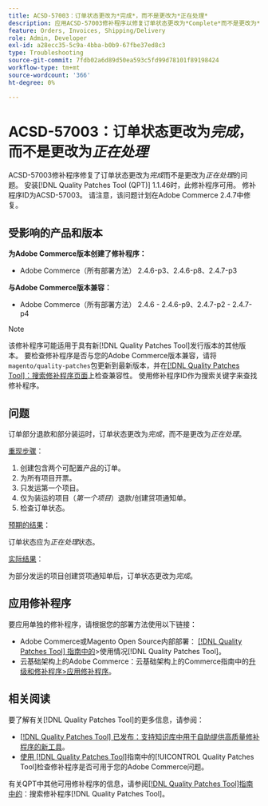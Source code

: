 ```yaml
---
title: ACSD-57003：订单状态更改为*完成*，而不是更改为*正在处理*
description: 应用ACSD-57003修补程序以修复订单状态更改为*Complete*而不是更改为*Processing*的Adobe Commerce问题。
feature: Orders, Invoices, Shipping/Delivery
role: Admin, Developer
exl-id: a28ecc35-5c9a-4bba-b0b9-67fbe37ed8c3
type: Troubleshooting
source-git-commit: 7fdb02a6d89d50ea593c5fd99d78101f89198424
workflow-type: tm+mt
source-wordcount: '366'
ht-degree: 0%

---
```


# ACSD-57003：订单状态更改为&#x200B;*完成*，而不是更改为&#x200B;*正在处理*

ACSD-57003修补程序修复了订单状态更改为&#x200B;*完成*&#x200B;而不是更改为&#x200B;*正在处理*&#x200B;的问题。 安装[!DNL Quality Patches Tool (QPT)] 1.1.46时，此修补程序可用。 修补程序ID为ACSD-57003。 请注意，该问题计划在Adobe Commerce 2.4.7中修复。

## 受影响的产品和版本

**为Adobe Commerce版本创建了修补程序：**

* Adobe Commerce（所有部署方法） 2.4.6-p3、2.4.6-p8、2.4.7-p3

**与Adobe Commerce版本兼容：**

* Adobe Commerce（所有部署方法） 2.4.6 - 2.4.6-p9、2.4.7-p2 - 2.4.7-p4

>[!NOTE]
>
>该修补程序可能适用于具有新[!DNL Quality Patches Tool]发行版本的其他版本。 要检查修补程序是否与您的Adobe Commerce版本兼容，请将`magento/quality-patches`包更新到最新版本，并在[[!DNL Quality Patches Tool]：搜索修补程序页面](https://experienceleague.adobe.com/tools/commerce-quality-patches/index.html?lang=zh-Hans)上检查兼容性。 使用修补程序ID作为搜索关键字来查找修补程序。

## 问题

订单部分退款和部分装运时，订单状态更改为&#x200B;*完成*，而不是更改为&#x200B;*正在处理*。

<u>重现步骤</u>：

1. 创建包含两个可配置产品的订单。
1. 为所有项目开票。
1. 只发运第一个项目。
1. 仅为装运的项目（*第一个项目*）退款/创建贷项通知单。
1. 检查订单状态。

<u>预期的结果</u>：

订单状态应为&#x200B;_正在处理_&#x200B;状态。

<u>实际结果</u>：

为部分发运的项目创建贷项通知单后，订单状态更改为&#x200B;*完成*。

## 应用修补程序

要应用单独的修补程序，请根据您的部署方法使用以下链接：

* Adobe Commerce或Magento Open Source内部部署： [[!DNL Quality Patches Tool] 指南中的](/help/tools/quality-patches-tool/usage.md)>使用情况[!DNL Quality Patches Tool]。
* 云基础架构上的Adobe Commerce：云基础架构上的Commerce指南中的[升级和修补程序>应用修补程序](https://experienceleague.adobe.com/docs/commerce-cloud-service/user-guide/develop/upgrade/apply-patches.html?lang=zh-Hans)。

## 相关阅读

要了解有关[!DNL Quality Patches Tool]的更多信息，请参阅：

* [[!DNL Quality Patches Tool] 已发布：支持知识库中用于自助提供高质量修补程序的新工具](https://experienceleague.adobe.com/zh-hans/docs/commerce-operations/tools/quality-patches-tool/quality-patches-tool-to-self-serve-quality-patches)。
* [使用 [!DNL Quality Patches Tool]](/help/tools/quality-patches-tool/patches-available-in-qpt/check-patch-for-magento-issue-with-magento-quality-patches.md)指南中的[!UICONTROL Quality Patches Tool]检查修补程序是否可用于您的Adobe Commerce问题。


有关QPT中其他可用修补程序的信息，请参阅[[!DNL Quality Patches Tool]指南中的](https://experienceleague.adobe.com/tools/commerce-quality-patches/index.html?lang=zh-Hans)：搜索修补程序[!DNL Quality Patches Tool]。
